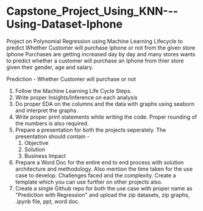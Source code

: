 # Capstone_Project_Using_KNN---Using-Dataset-Iphone
Project on Polynomial Regression using Machine Learning Lifecycle to predict Whether Customer will purchase Iphone or not from the given store
Iphone Purchases are getting increased day by day and many stores wants to predict whether a customer will purchase an Iphone 
from thier store given their gender, age and salary.

Prediction  - Whether Customer will purchase or not

1. Follow the Machine Learning Life Cycle Steps.
2. Write proper Insights/Inference on each analysis
3. Do proper EDA on the columns and the data with graphs using seaborn and interpret the graphs.
4. Write proper print statements while writing the code. Proper rounding of the numbers is also required.
5. Prepare a presentation for both the projects seperately. The presentation should contain - 
	1. Objective
	2. Solution 
	3. Business Impact
6. Prepare a Word Doc for the entire end to end process with solution architecture and methodology. Also mention the time taken
for the use case to develop. Challenges faced and the complexity. Create a template which you can use further on other projects also.
10. Create a single Github repo for both the use case with proper name as "Prediction with Regression" and upload the zip datasets, zip graphs, .ipynb file, ppt, word doc.
